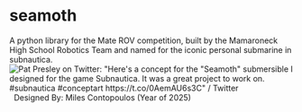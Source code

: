 # seamoth
A python library for the Mate ROV competition, built by the Mamaroneck High School Robotics Team and named for the iconic personal submarine in subnautica.
&nbsp;
<img src="https://pbs.twimg.com/media/EwqlbkAVcAI7Y3w.jpg:large" alt="Pat Presley on Twitter: &quot;Here&#39;s a concept for the &quot;Seamoth&quot; submersible I  designed for the game Subnautica. It was a great project to work on.  #subnautica #conceptart https://t.co/0AemAU6s3C&quot; / Twitter"/>
&nbsp;
Designed By:
Miles Contopoulos (Year of 2025)
